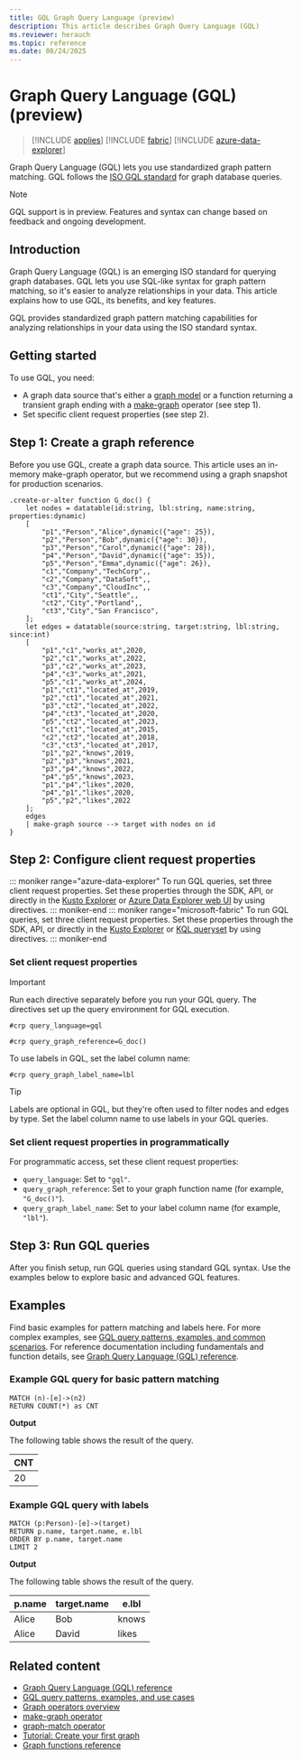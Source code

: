 ```yaml
---
title: GQL Graph Query Language (preview)
description: This article describes Graph Query Language (GQL)
ms.reviewer: herauch
ms.topic: reference
ms.date: 08/24/2025
---
```

# Graph Query Language (GQL) (preview)

> [!INCLUDE [applies](../includes/applies-to-version/applies.md)] [!INCLUDE [fabric](../includes/applies-to-version/fabric.md)] [!INCLUDE [azure-data-explorer](../includes/applies-to-version/azure-data-explorer.md)]

Graph Query Language (GQL) lets you use standardized graph pattern matching. GQL follows the [ISO GQL standard](https://www.iso.org/obp/ui/en/#iso:std:iso-iec:39075:ed-1:v1:en) for graph database queries.

> [!NOTE]
> GQL support is in preview. Features and syntax can change based on feedback and ongoing development.

## Introduction

Graph Query Language (GQL) is an emerging ISO standard for querying graph databases. GQL lets you use SQL-like syntax for graph pattern matching, so it's easier to analyze relationships in your data. This article explains how to use GQL, its benefits, and key features.

GQL provides standardized graph pattern matching capabilities for analyzing relationships in your data using the ISO standard syntax.

## Getting started

To use GQL, you need:

- A graph data source that's either a [graph model](graph-operators.md) or a function returning a transient graph ending with a [make-graph](make-graph-operator.md) operator (see step 1).
- Set specific client request properties (see step 2).

## Step 1: Create a graph reference

Before you use GQL, create a graph data source. This article uses an in-memory make-graph operator, but we recommend using a graph snapshot for production scenarios.

<!-- csl -->
```gql
.create-or-alter function G_doc() {
    let nodes = datatable(id:string, lbl:string, name:string, properties:dynamic)
    [
        "p1","Person","Alice",dynamic({"age": 25}),
        "p2","Person","Bob",dynamic({"age": 30}),
        "p3","Person","Carol",dynamic({"age": 28}),
        "p4","Person","David",dynamic({"age": 35}),
        "p5","Person","Emma",dynamic({"age": 26}),
        "c1","Company","TechCorp",,
        "c2","Company","DataSoft",,
        "c3","Company","CloudInc",,
        "ct1","City","Seattle",,
        "ct2","City","Portland",,
        "ct3","City","San Francisco",
    ];
    let edges = datatable(source:string, target:string, lbl:string, since:int)
    [
        "p1","c1","works_at",2020,
        "p2","c1","works_at",2022,
        "p3","c2","works_at",2023,
        "p4","c3","works_at",2021,
        "p5","c1","works_at",2024,
        "p1","ct1","located_at",2019,
        "p2","ct1","located_at",2021,
        "p3","ct2","located_at",2022,
        "p4","ct3","located_at",2020,
        "p5","ct2","located_at",2023,
        "c1","ct1","located_at",2015,
        "c2","ct2","located_at",2018,
        "c3","ct3","located_at",2017,
        "p1","p2","knows",2019,
        "p2","p3","knows",2021,
        "p3","p4","knows",2022,
        "p4","p5","knows",2023,
        "p1","p4","likes",2020,
        "p4","p1","likes",2020,
        "p5","p2","likes",2022
    ];
    edges
    | make-graph source --> target with nodes on id
}
```

## Step 2: Configure client request properties

::: moniker range="azure-data-explorer"
To run GQL queries, set three client request properties. Set these properties through the SDK, API, or directly in the [Kusto Explorer](../tools/kusto-explorer.md) or [Azure Data Explorer web  UI](/azure/data-explorer/web-ui-query-overview) by using directives.
::: moniker-end
::: moniker range="microsoft-fabric"
To run GQL queries, set three client request properties. Set these properties through the SDK, API, or directly in the [Kusto Explorer](../tools/kusto-explorer.md) or [KQL queryset](/fabric/real-time-intelligence/kusto-query-set) by using directives.
::: moniker-end

### Set client request properties

> [!IMPORTANT]
> Run each directive separately before you run your GQL query. The directives set up the query environment for GQL execution.

<!-- csl -->
```kql
#crp query_language=gql
```

<!-- csl -->
```kql
#crp query_graph_reference=G_doc()
```

To use labels in GQL, set the label column name:

<!-- csl -->
```kql
#crp query_graph_label_name=lbl
```

> [!TIP]
> Labels are optional in GQL, but they're often used to filter nodes and edges by type. Set the label column name to use labels in your GQL queries.

### Set client request properties in programmatically

For programmatic access, set these client request properties:

- `query_language`: Set to `"gql"`.
- `query_graph_reference`: Set to your graph function name (for example, `"G_doc()"`).
- `query_graph_label_name`: Set to your label column name (for example, `"lbl"`).

## Step 3: Run GQL queries

After you finish setup, run GQL queries using standard GQL syntax. Use the examples below to explore basic and advanced GQL features.

## Examples

Find basic examples for pattern matching and labels here. For more complex examples, see [GQL query patterns, examples, and common scenarios](graph-query-language-use-cases.md). For reference documentation including fundamentals and function details, see [Graph Query Language (GQL) reference](graph-query-language-reference.md).

### Example GQL query for basic pattern matching
<!-- csl -->
```gql
MATCH (n)-[e]->(n2)
RETURN COUNT(*) as CNT
```

**Output**

The following table shows the result of the query.

| CNT |
|-----|
| 20  |

### Example GQL query with labels

<!-- csl -->
```gql
MATCH (p:Person)-[e]->(target)
RETURN p.name, target.name, e.lbl
ORDER BY p.name, target.name
LIMIT 2
```

**Output**

The following table shows the result of the query.

| p.name | target.name | e.lbl |
|--------|-------------|-------|
| Alice  | Bob         | knows |
| Alice  | David       | likes |

## Related content

- [Graph Query Language (GQL) reference](graph-query-language-reference.md)
- [GQL query patterns, examples, and use cases](graph-query-language-use-cases.md)
- [Graph operators overview](graph-operators.md)
- [make-graph operator](make-graph-operator.md)
- [graph-match operator](graph-match-operator.md)
- [Tutorial: Create your first graph](tutorials/your-first-graph.md)
- [Graph functions reference](graph-function.md)
